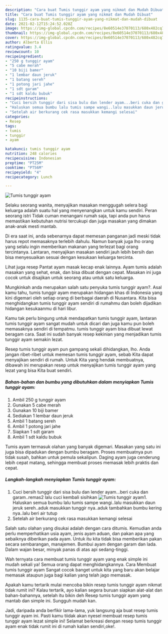 ```yaml
---
description: "Cara buat Tumis tunggir ayam yang nikmat dan Mudah Dibuat"
title: "Cara buat Tumis tunggir ayam yang nikmat dan Mudah Dibuat"
slug: 1135-cara-buat-tumis-tunggir-ayam-yang-nikmat-dan-mudah-dibuat
date: 2021-02-12T15:24:52.028Z
image: https://img-global.cpcdn.com/recipes/8e60514e37070113/680x482cq70/tumis-tunggir-ayam-foto-resep-utama.jpg
thumbnail: https://img-global.cpcdn.com/recipes/8e60514e37070113/680x482cq70/tumis-tunggir-ayam-foto-resep-utama.jpg
cover: https://img-global.cpcdn.com/recipes/8e60514e37070113/680x482cq70/tumis-tunggir-ayam-foto-resep-utama.jpg
author: Alberta Ellis
ratingvalue: 3.4
reviewcount: 10
recipeingredient:
- "250 g tunggir ayam"
- "5 cabe merah"
- "10 biji bamer"
- "1 lembar daun jeruk"
- "1 batang sereh"
- "1 potong jari jahe"
- "1 sdt garam"
- "1 sdt kaldu bubuk"
recipeinstructions:
- "Cuci bersih tunggir dari sisa bulu dan lender ayam...beri cuka dan garam..remas2 lalu cuci kembali sisihkan"
- "Haluskan semua bumbu lalu tumis sampe wangi..lalu masukkan daun jeruk sereh..aduk masukkan tunggir nya..aduk tambahkan bumbu kering nya..lalu beri air tutup"
- "Setelah air berkurang cek rasa masukkan kemangi selesai"
categories:
- Resep
tags:
- tumis
- tunggir
- ayam

katakunci: tumis tunggir ayam 
nutrition: 248 calories
recipecuisine: Indonesian
preptime: "PT25M"
cooktime: "PT56M"
recipeyield: "4"
recipecategory: Lunch

---
```



![Tumis tunggir ayam](https://img-global.cpcdn.com/recipes/8e60514e37070113/680x482cq70/tumis-tunggir-ayam-foto-resep-utama.jpg)

Selaku seorang wanita, menyajikan masakan menggugah selera bagi keluarga adalah suatu hal yang menyenangkan untuk kamu sendiri. Peran seorang istri Tidak cuman menangani rumah saja, tapi anda pun harus memastikan kebutuhan nutrisi tercukupi dan juga masakan yang dimakan anak-anak mesti mantab.

Di era  saat ini, anda sebenarnya dapat memesan panganan jadi meski tidak harus repot memasaknya terlebih dahulu. Namun banyak juga lho orang yang selalu ingin memberikan makanan yang terlezat bagi orang tercintanya. Lantaran, menyajikan masakan sendiri jauh lebih bersih dan bisa menyesuaikan sesuai dengan kesukaan keluarga tercinta. 

Lihat juga resep Pantat ayam masak kecap enak lainnya. Ayam tumis adalah masakan yang sehat, enak, dan bisa dibuat dengan cepat. Masakan ini juga cocok untuk disajikan untuk seorang atau untuk satu keluarga.

Mungkinkah anda merupakan salah satu penyuka tumis tunggir ayam?. Asal kamu tahu, tumis tunggir ayam merupakan hidangan khas di Indonesia yang kini digemari oleh setiap orang di berbagai daerah di Nusantara. Kita bisa menghidangkan tumis tunggir ayam sendiri di rumahmu dan boleh dijadikan hidangan kesukaanmu di hari libur.

Kamu tak perlu bingung untuk mendapatkan tumis tunggir ayam, lantaran tumis tunggir ayam sangat mudah untuk dicari dan juga kamu pun boleh memasaknya sendiri di tempatmu. tumis tunggir ayam bisa dibuat lewat beragam cara. Saat ini sudah banyak resep kekinian yang menjadikan tumis tunggir ayam semakin lezat.

Resep tumis tunggir ayam pun gampang sekali dihidangkan, lho. Anda jangan ribet-ribet untuk memesan tumis tunggir ayam, sebab Kita dapat menyajikan sendiri di rumah. Untuk Kita yang hendak membuatnya, dibawah ini merupakan resep untuk menyajikan tumis tunggir ayam yang lezat yang bisa Kita buat sendiri.

<!--inarticleads1-->

##### Bahan-bahan dan bumbu yang dibutuhkan dalam menyiapkan Tumis tunggir ayam:

1. Ambil 250 g tunggir ayam
1. Gunakan 5 cabe merah
1. Gunakan 10 biji bamer
1. Sediakan 1 lembar daun jeruk
1. Ambil 1 batang sereh
1. Ambil 1 potong jari jahe
1. Siapkan 1 sdt garam
1. Ambil 1 sdt kaldu bubuk


Tumis ayam termasuk olahan yang banyak digemari. Masakan yang satu ini juga bisa dipadukan dengan bumbu beragam. Proses membuatnya pun tidak susah, bahkan untuk pemula sekalipun. Daging ayam juga cenderung lebih cepat matang, sehingga membuat proses memasak lebih praktis dan cepat. 

<!--inarticleads2-->

##### Langkah-langkah menyiapkan Tumis tunggir ayam:

1. Cuci bersih tunggir dari sisa bulu dan lender ayam...beri cuka dan garam..remas2 lalu cuci kembali sisihkan
<img src="https://img-global.cpcdn.com/steps/8cf36db56bbcfd49/160x128cq70/tumis-tunggir-ayam-langkah-memasak-1-foto.jpg" alt="Tumis tunggir ayam">1. Haluskan semua bumbu lalu tumis sampe wangi..lalu masukkan daun jeruk sereh..aduk masukkan tunggir nya..aduk tambahkan bumbu kering nya..lalu beri air tutup
1. Setelah air berkurang cek rasa masukkan kemangi selesai


Salah satu olahan yang disukai adalah dengan cara ditumis. Kemudian anda perlu memperhatikan usia ayam, jenis ayam aduan, dan pakan apa yang sebaiknya diberikan pada ayam. Untuk itu kita tidak bisa memberikan pakan secara sembarangan, manajemen. Bumbui ayam dengan garam dan lada. Dalam wajan besar, minyak panas di atas api sedang-tinggi. 

Wah ternyata cara membuat tumis tunggir ayam yang enak simple ini mudah sekali ya! Semua orang dapat menghidangkannya. Cara Membuat tumis tunggir ayam Sangat cocok banget untuk kita yang baru akan belajar memasak ataupun juga bagi kalian yang telah jago memasak.

Apakah kamu tertarik mulai mencoba bikin resep tumis tunggir ayam nikmat tidak rumit ini? Kalau tertarik, ayo kalian segera buruan siapkan alat-alat dan bahan-bahannya, setelah itu bikin deh Resep tumis tunggir ayam yang mantab dan simple ini. Sungguh mudah kan. 

Jadi, daripada anda berfikir lama-lama, yuk langsung aja buat resep tumis tunggir ayam ini. Pasti kamu tiidak akan nyesel membuat resep tumis tunggir ayam lezat simple ini! Selamat berkreasi dengan resep tumis tunggir ayam enak tidak rumit ini di rumah kalian sendiri,oke!.

